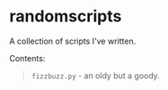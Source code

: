 # randomscripts
A collection of scripts I've written.

Contents:
> `fizzbuzz.py` - an oldy but a goody.
